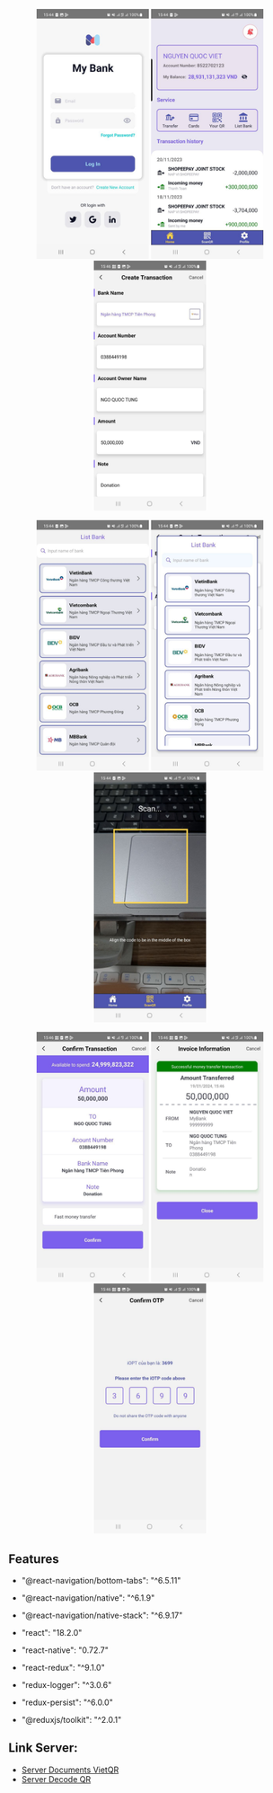
<p align="center">
  <img src="docs/images/mybankapp_1.jpeg" width="200" />
  <img src="docs/images/mybankapp_2.jpeg" width="200" />
  <img src="docs/images/mybankapp_3.jpeg" width="200" />
</p>

<p align="center">
  <img src="docs/images/mybankapp_4.jpeg" width="200" />
  <img src="docs/images/mybankapp_5.jpeg" width="200" />
  <img src="docs/images/mybankapp_6.jpeg" width="200" />
</p>
<p align="center">
  <img src="docs/images/mybankapp_7.jpeg" width="200" />
  <img src="docs/images/mybankapp_8.jpeg" width="200" />
  <img src="docs/images/mybankapp_9.jpeg" width="200" />
</p>

## Features
- "@react-navigation/bottom-tabs": "^6.5.11"
- "@react-navigation/native": "^6.1.9"
- "@react-navigation/native-stack": "^6.9.17"
  
- "react": "18.2.0"
- "react-native": "0.72.7"
  
- "react-redux": "^9.1.0"
- "redux-logger": "^3.0.6"
- "redux-persist": "^6.0.0"
- "@reduxjs/toolkit": "^2.0.1"

## Link Server:
- [Server Documents VietQR](https://my.vietqr.io/lookup/account-number)
- [Server Decode QR](https://decode-vietqr.vercel.app/decode-vietqr)



